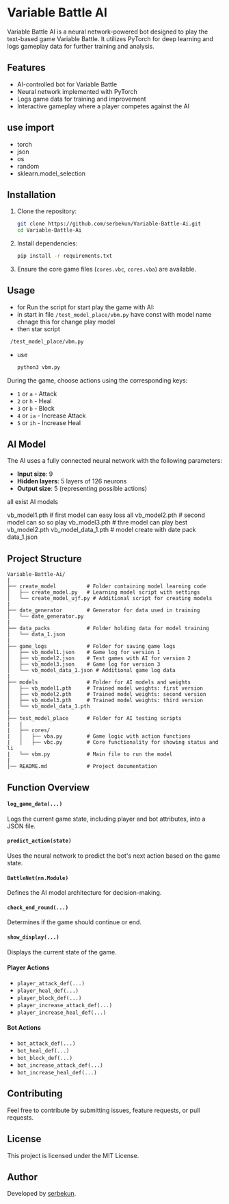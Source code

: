 # Variable Battle AI

Variable Battle AI is a neural network-powered bot designed to play the text-based game Variable Battle. It utilizes PyTorch for deep learning and logs gameplay data for further training and analysis.

## Features
- AI-controlled bot for Variable Battle
- Neural network implemented with PyTorch
- Logs game data for training and improvement
- Interactive gameplay where a player competes against the AI

## use import
- torch
- json
- os
- random
- sklearn.model_selection

## Installation

1. Clone the repository:
   ```sh
   git clone https://github.com/serbekun/Variable-Battle-Ai.git
   cd Variable-Battle-Ai
2. Install dependencies:
   ```sh
   pip install -r requirements.txt
   ```
3. Ensure the core game files (`cores.vbc`, `cores.vba`) are available.

## Usage

- for Run the script for start play the game with AI:
- in start in file ```/test_model_place/vbm.py```
have const with model name chnage this for change play model
- then star script
 ```sh
  /test_model_place/vbm.py
  ```
- use
  ```sh
  python3 vbm.py
  ```
 
During the game, choose actions using the corresponding keys:
- `1` or `a` - Attack
- `2` or `h` - Heal
- `3` or `b` - Block
- `4` or `ia` - Increase Attack
- `5` or `ih` - Increase Heal

## AI Model
The AI uses a fully connected neural network with the following parameters:
- **Input size**: 9
- **Hidden layers**: 5 layers of 126 neurons
- **Output size**: 5 (representing possible actions)

all exist AI models

vb_model1.pth       # first model can easy loss all
vb_model2.pth       # second model can so so play
vb_model3.pth       # thre model can play best vb_model2.pth
vb_model_data_1.pth # model create with date pack data_1.json

## Project Structure
```
Variable-Battle-Ai/
|
├── create_model          # Folder containing model learning code
│   ├── create_model.py   # Learning model script with settings
│   └── create_model_ujf.py # Additional script for creating models
|
├── date_generator        # Generator for data used in training
│   └── date_generator.py
|
├── data_packs            # Folder holding data for model training
│   └── data_1.json
|
├── game_logs             # Folder for saving game logs
│   ├── vb_model1.json    # Game log for version 1
│   ├── vb_model2.json    # Test games with AI for version 2
│   ├── vb_model3.json    # Game log for version 3
│   └── vb_model_data_1.json # Additional game log data
|
├── models                # Folder for AI models and weights
│   ├── vb_model1.pth     # Trained model weights: first version
│   ├── vb_model2.pth     # Trained model weights: second version
│   ├── vb_model3.pth     # Trained model weights: third version
│   └── vb_model_data_1.pth
|
├── test_model_place      # Folder for AI testing scripts
|   |
|   ├── cores/
|   │   ├── vba.py        # Game logic with action functions
|   │   ├── vbc.py        # Core functionality for showing status and li
|   └── vbm.py            # Main file to run the model
|
│── README.md             # Project documentation
```

## Function Overview
#### `log_game_data(...)`
Logs the current game state, including player and bot attributes, into a JSON file.

#### `predict_action(state)`
Uses the neural network to predict the bot's next action based on the game state.

#### `BattleNet(nn.Module)`
Defines the AI model architecture for decision-making.

#### `check_end_round(...)`
Determines if the game should continue or end.

#### `show_display(...)`
Displays the current state of the game.

#### Player Actions
- `player_attack_def(...)`
- `player_heal_def(...)`
- `player_block_def(...)`
- `player_increase_attack_def(...)`
- `player_increase_heal_def(...)`

#### Bot Actions
- `bot_attack_def(...)`
- `bot_heal_def(...)`
- `bot_block_def(...)`
- `bot_increase_attack_def(...)`
- `bot_increase_heal_def(...)`

## Contributing
Feel free to contribute by submitting issues, feature requests, or pull requests.

## License
This project is licensed under the MIT License.

## Author
Developed by [serbekun](https://github.com/serbekun).
